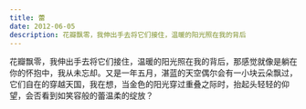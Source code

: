 ```yaml
---
title: 蕾
date: 2012-06-05
description: 花瓣飘零，我伸出手去将它们接住，温暖的阳光照在我的背后
---
```


花瓣飘零，我伸出手去将它们接住，温暖的阳光照在我的背后，那感觉就像是躺在你的怀抱中，我从未忘却。又是一年五月，湛蓝的天空偶尔会有一小块云朵飘过，它们自在的穿越天国，我在想，当金色的阳光穿过重叠之际时，抬起头轻轻的仰望，会否看到如笑容般的蕾温柔的绽放？